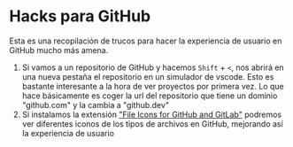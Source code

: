 # Hacks para GitHub
Esta es una recopilación de trucos para hacer la experiencia de usuario en GitHub mucho más amena.
1. Si vamos a un repositorio de GitHub y hacemos `Shift` + `<`, nos abrirá en una nueva pestaña el repositorio en un simulador de vscode. Esto es bastante interesante a la hora de ver proyectos por primera vez. Lo que hace básicamente es coger la url del repositorio que tiene un dominio "github.com" y la cambia a "github.dev"
2. Si instalamos la extensión ["File Icons for GitHub and GitLab"](https://chromewebstore.google.com/detail/file-icons-for-github-and/ficfmibkjjnpogdcfhfokmihanoldbfe) podremos ver diferentes iconos de los tipos de archivos en GitHub, mejorando así la experiencia de usuario